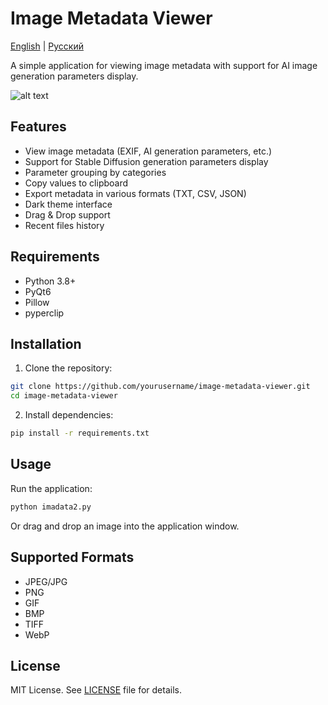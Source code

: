 # Image Metadata Viewer

[English](README.md) | [Русский](README.ru.md)

A simple application for viewing image metadata with support for AI image generation parameters display.

![alt text](https://i.imgur.com/kRquwmk.png)

## Features

- View image metadata (EXIF, AI generation parameters, etc.)
- Support for Stable Diffusion generation parameters display
- Parameter grouping by categories
- Copy values to clipboard
- Export metadata in various formats (TXT, CSV, JSON)
- Dark theme interface
- Drag & Drop support
- Recent files history

## Requirements

- Python 3.8+
- PyQt6
- Pillow
- pyperclip

## Installation

1. Clone the repository:
```bash
git clone https://github.com/yourusername/image-metadata-viewer.git
cd image-metadata-viewer
```

2. Install dependencies:
```bash
pip install -r requirements.txt
```

## Usage

Run the application:
```bash
python imadata2.py
```

Or drag and drop an image into the application window.

## Supported Formats

- JPEG/JPG
- PNG
- GIF
- BMP
- TIFF
- WebP

## License

MIT License. See [LICENSE](LICENSE) file for details. 
